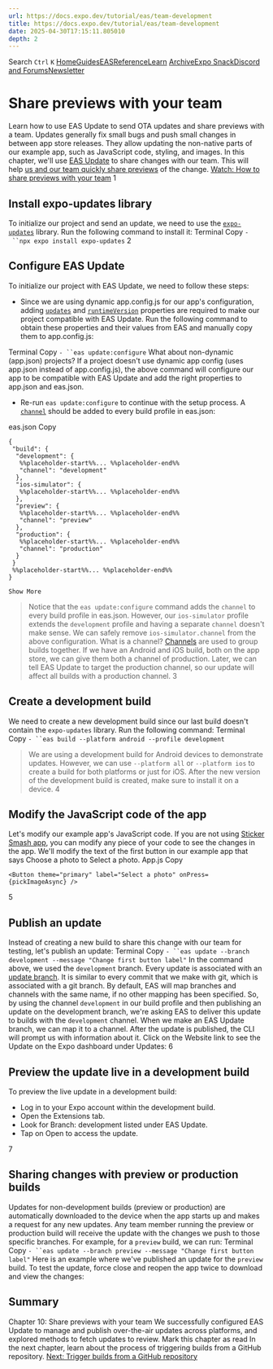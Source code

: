 ```yaml
---
url: https://docs.expo.dev/tutorial/eas/team-development
title: https://docs.expo.dev/tutorial/eas/team-development
date: 2025-04-30T17:15:11.805010
depth: 2
---
```


Search
`Ctrl` `K`
[Home](https://docs.expo.dev/)[Guides](https://docs.expo.dev/guides/overview)[EAS](https://docs.expo.dev/eas)[Reference](https://docs.expo.dev/versions/latest)[Learn](https://docs.expo.dev/tutorial/overview)
[Archive](https://docs.expo.dev/archive)[Expo Snack](https://snack.expo.dev)[Discord and Forums](https://chat.expo.dev)[Newsletter](https://expo.dev/mailing-list/signup)
# Share previews with your team
Learn how to use EAS Update to send OTA updates and share previews with a team.
Updates generally fix small bugs and push small changes in between app store releases. They allow updating the non-native parts of our example app, such as JavaScript code, styling, and images.
In this chapter, we'll use [EAS Update](https://docs.expo.dev/eas-update/introduction) to share changes with our team. This will help [us and our team quickly share previews](https://docs.expo.dev/review/overview) of the change.
[Watch: How to share previews with your team](https://www.youtube.com/watch?v=vPKh-tNm-yI)
1
## Install expo-updates library
To initialize our project and send an update, we need to use the [`expo-updates`](https://docs.expo.dev/versions/latest/sdk/updates) library. Run the following command to install it:
Terminal
Copy
`- ``npx expo install expo-updates`
2
## Configure EAS Update
To initialize our project with EAS Update, we need to follow these steps:
  * Since we are using dynamic app.config.js for our app's configuration, adding [`updates`](https://docs.expo.dev/versions/latest/config/app#updates) and [`runtimeVersion`](https://docs.expo.dev/eas-update/runtime-versions#setting-runtimeversion) properties are required to make our project compatible with EAS Update. Run the following command to obtain these properties and their values from EAS and manually copy them to app.config.js:


Terminal
Copy
`- ``eas update:configure`
What about non-dynamic (app.json) projects?
If a project doesn't use dynamic app config (uses app.json instead of app.config.js), the above command will configure our app to be compatible with EAS Update and add the right properties to app.json and eas.json.
  * Re-run `eas update:configure` to continue with the setup process. A [`channel`](https://docs.expo.dev/eas/json#channel) should be added to every build profile in eas.json:


eas.json
Copy
```
{
 "build": {
  "development": {
   %%placeholder-start%%... %%placeholder-end%%
   "channel": "development"
  },
  "ios-simulator": {
   %%placeholder-start%%... %%placeholder-end%%
  },
  "preview": {
   %%placeholder-start%%... %%placeholder-end%%
   "channel": "preview"
  },
  "production": {
   %%placeholder-start%%... %%placeholder-end%%
   "channel": "production"
  }
 }
 %%placeholder-start%%... %%placeholder-end%%
}

Show More

```

> Notice that the `eas update:configure` command adds the `channel` to every build profile in eas.json. However, our `ios-simulator` profile extends the `development` profile and having a separate `channel` doesn't make sense. We can safely remove `ios-simulator.channel` from the above configuration.
What is a channel?
[Channels](https://docs.expo.dev/eas-update/how-it-works#conceptual-overview) are used to group builds together. If we have an Android and iOS build, both on the app store, we can give them both a channel of production. Later, we can tell EAS Update to target the production channel, so our update will affect all builds with a production channel.
3
## Create a development build
We need to create a new development build since our last build doesn't contain the `expo-updates` library. Run the following command:
Terminal
Copy
`- ``eas build --platform android --profile development`
> We are using a development build for Android devices to demonstrate updates. However, we can use `--platform all` or `--platform ios` to create a build for both platforms or just for iOS.
After the new version of the development build is created, make sure to install it on a device.
4
## Modify the JavaScript code of the app
Let's modify our example app's JavaScript code. If you are not using [Sticker Smash app](https://docs.expo.dev/tutorial/eas/introduction#prerequisites), you can modify any piece of your code to see the changes in the app.
We'll modify the text of the first button in our example app that says Choose a photo to Select a photo.
App.js
Copy
```
<Button theme="primary" label="Select a photo" onPress={pickImageAsync} />

```

5
## Publish an update
Instead of creating a new build to share this change with our team for testing, let's publish an update:
Terminal
Copy
`- ``eas update --branch development --message "Change first button label"`
In the command above, we used the `development` branch. Every update is associated with an [update branch](https://docs.expo.dev/eas-update/how-it-works#publishing-an-update). It is similar to every commit that we make with git, which is associated with a git branch.
By default, EAS will map branches and channels with the same name, if no other mapping has been specified. So, by using the channel `development` in our build profile and then publishing an update on the development branch, we're asking EAS to deliver this update to builds with the `development` channel. When we make an EAS Update branch, we can map it to a channel.
After the update is published, the CLI will prompt us with information about it.
Click on the Website link to see the Update on the Expo dashboard under Updates:
6
## Preview the update live in a development build
To preview the live update in a development build:
  * Log in to your Expo account within the development build.
  * Open the Extensions tab.
  * Look for Branch: development listed under EAS Update.
  * Tap on Open to access the update.


7
## Sharing changes with preview or production builds
Updates for non-development builds (preview or production) are automatically downloaded to the device when the app starts up and makes a request for any new updates.
Any team member running the preview or production build will receive the update with the changes we push to those specific branches.
For example, for a `preview` build, we can run:
Terminal
Copy
`- ``eas update --branch preview --message "Change first button label"`
Here is an example where we've published an update for the `preview` build. To test the update, force close and reopen the app twice to download and view the changes:
## Summary
Chapter 10: Share previews with your team
We successfully configured EAS Update to manage and publish over-the-air updates across platforms, and explored methods to fetch updates to review.
Mark this chapter as read
In the next chapter, learn about the process of triggering builds from a GitHub repository.
[Next: Trigger builds from a GitHub repository](https://docs.expo.dev/tutorial/eas/using-github)


